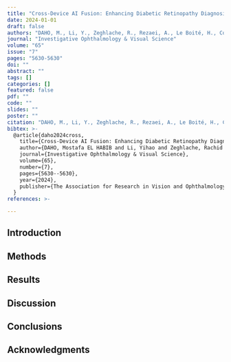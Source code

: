 ```yaml
---
title: "Cross-Device AI Fusion: Enhancing Diabetic Retinopathy Diagnosis with Combined Clarus and Optos Images"
date: 2024-01-01
draft: false
authors: "DAHO, M., Li, Y., Zeghlache, R., Rezaei, A., Le Boité, H., Couturier, A., Bonnin, S., Magazzeni, S., Le Guilcher, A., Potevin, F., & others"
journal: "Investigative Ophthalmology & Visual Science"
volume: "65"
issue: "7"
pages: "5630-5630"
doi: ""
abstract: ""
tags: []
categories: []
featured: false
pdf: ""
code: ""
slides: ""
poster: ""
citation: "DAHO, M., Li, Y., Zeghlache, R., Rezaei, A., Le Boité, H., Couturier, A., Bonnin, S., Magazzeni, S., Le Guilcher, A., Potevin, F., and others (2024). Cross-Device AI Fusion: Enhancing Diabetic Retinopathy Diagnosis with Combined Clarus and Optos Images. Investigative Ophthalmology & Visual Science, 65(7), 5630-5630."
bibtex: >-
  @article{daho2024cross,
    title={Cross-Device AI Fusion: Enhancing Diabetic Retinopathy Diagnosis with Combined Clarus and Optos Images},
    author={DAHO, Mostafa EL HABIB and Li, Yihao and Zeghlache, Rachid and Rezaei, Alireza and Le Boité, Hugo and Couturier, Aude and Bonnin, Sophie and Magazzeni, Stéphanie and Le Guilcher, Alexandre and Potevin, Fran{\c{c}}ois and others},
    journal={Investigative Ophthalmology & Visual Science},
    volume={65},
    number={7},
    pages={5630--5630},
    year={2024},
    publisher={The Association for Research in Vision and Ophthalmology},
  }
references: >-

---
```


## Introduction

## Methods

## Results

## Discussion

## Conclusions

## Acknowledgments
